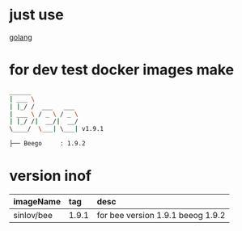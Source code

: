 # just use

[golang](https://hub.docker.com/_/golang/)

# for dev test docker images make

```sh
______
| ___ \
| |_/ /  ___   ___
| ___ \ / _ \ / _ \
| |_/ /|  __/|  __/
\____/  \___| \___| v1.9.1

├── Beego     : 1.9.2
```

# version inof

| imageName | tag | desc |
|:----------|:----|:-----|
| sinlov/bee | 1.9.1 | for bee version 1.9.1 beeog 1.9.2 |